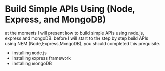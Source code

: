 # Build Simple APIs Using (Node, Express, and MongoDB)
at the moments I will present how to build simple APIs using node.js, express and mongoDB.
before I will start to the step by step build APIs using NEM (Node,Express,MongoDB), you should completed this prequisite.

* installing node.js
* installing express framework
* installing mongoDB